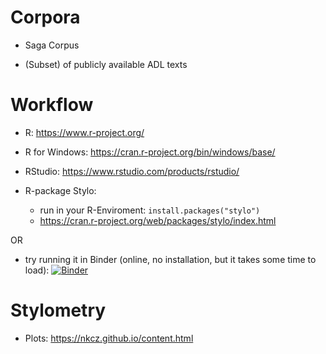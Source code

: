 # Corpora

* Saga Corpus

* (Subset) of publicly available ADL texts

# Workflow

* R: <https://www.r-project.org/>

* R for Windows: <https://cran.r-project.org/bin/windows/base/>

* RStudio: <https://www.rstudio.com/products/rstudio/>

* R-package Stylo:
    -   run in your R-Enviroment: `install.packages("stylo")`
    -   <https://cran.r-project.org/web/packages/stylo/index.html>

OR

* try running it in Binder (online, no installation, but it takes some time to load):
[![Binder](https://mybinder.org/badge_logo.svg)](https://mybinder.org/v2/gh/NKCZ/atds2022stylo/main?labpath=Workflow_Jupyter.ipynb) 

# Stylometry

* Plots: <https://nkcz.github.io/content.html>
